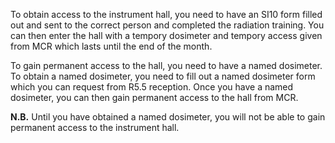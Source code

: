 To obtain access to the instrument hall, you need to have an SI10 form filled out and sent to the correct person and completed the radiation training. You can then enter the hall with a tempory dosimeter and tempory access given from MCR which lasts until the end of the month.

To gain permanent access to the hall, you need to have a named dosimeter. To obtain a named dosimeter, you need to fill out a named dosimeter form which you can request from R5.5 reception. Once you have a named dosimeter, you can then gain permanent access to the hall from MCR.

**N.B.**
Until you have obtained a named dosimeter, you will not be able to gain permanent access to the instrument hall.